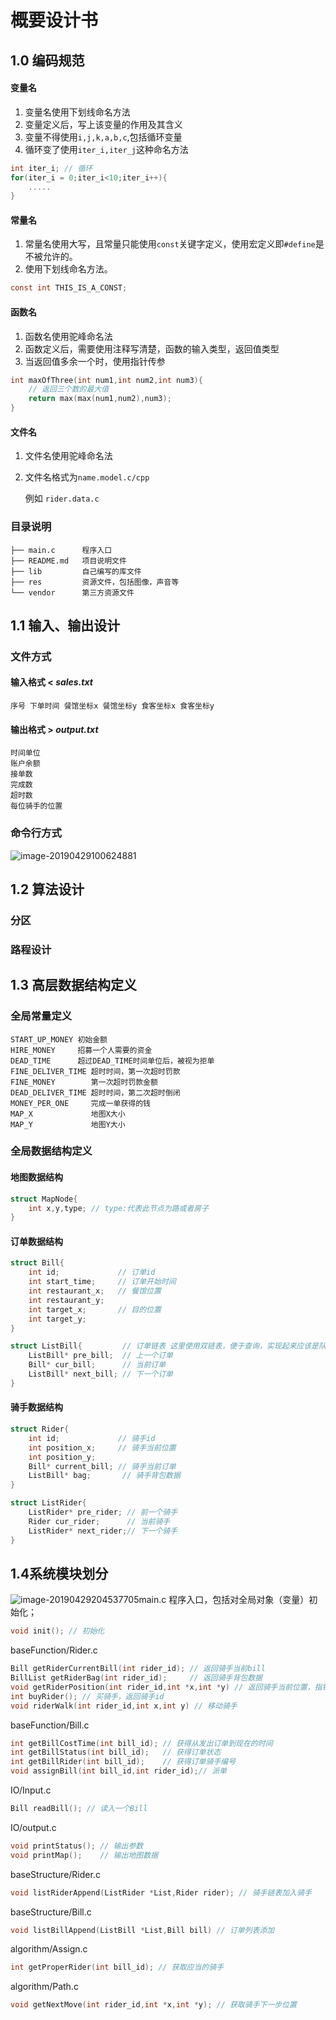 # 概要设计书

## 1.0 编码规范

#### 变量名

1. 变量名使用下划线命名方法
2. 变量定义后，写上该变量的作用及其含义
3. 变量不得使用`i,j,k,a,b,c`,包括循环变量
4. 循环变了使用`iter_i,iter_j`这种命名方法
``` c
int iter_i; // 循环
for(iter_i = 0;iter_i<10;iter_i++){
    .....
}
```
#### 常量名

1. 常量名使用大写，且常量只能使用`const`关键字定义，使用宏定义即`#define`是不被允许的。
2. 使用下划线命名方法。
``` c
const int THIS_IS_A_CONST;
```
#### 函数名

1. 函数名使用驼峰命名法
2. 函数定义后，需要使用注释写清楚，函数的输入类型，返回值类型
3. 当返回值多余一个时，使用指针传参
  
``` c
int maxOfThree(int num1,int num2,int num3){
    // 返回三个数的最大值
    return max(max(num1,num2),num3);
}
```
#### 文件名

1. 文件名使用驼峰命名法
2. 文件名格式为`name.model.c/cpp`
  
    例如 `rider.data.c`
### 目录说明

```
├── main.c      程序入口
├── README.md   项目说明文件
├── lib         自己编写的库文件
├── res         资源文件，包括图像，声音等
└── vendor      第三方资源文件
```

## 1.1 输入、输出设计

###  文件方式

#### 输入格式 < *sales.txt*

```
序号 下单时间 餐馆坐标x 餐馆坐标y 食客坐标x 食客坐标y
```

#### 输出格式 > *output.txt*

```
时间单位
账户余额
接单数
完成数
超时数
每位骑手的位置
```

### 命令行方式

![image-20190429100624881](/Users/hackboy/Code/SuperDeliver/概要设计书.assets/image-20190429100624881-6503584.png)

## 1.2 算法设计

### 分区

### 路程设计

## 1.3 高层数据结构定义

### 全局常量定义

```
START_UP_MONEY 初始金额
HIRE_MONEY     招募一个人需要的资金
DEAD_TIME      超过DEAD_TIME时间单位后，被视为拒单
FINE_DELIVER_TIME 超时时间，第一次超时罚款
FINE_MONEY        第一次超时罚款金额
DEAD_DELIVER_TIME 超时时间，第二次超时倒闭
MONEY_PER_ONE     完成一单获得的钱
MAP_X             地图X大小
MAP_Y             地图Y大小
```

### 全局数据结构定义

#### 地图数据结构

```c
struct MapNode{
    int x,y,type; // type:代表此节点为路或者房子
}
```

#### 订单数据结构

```c
struct Bill{
    int id;             // 订单id
    int start_time;     // 订单开始时间
    int restaurant_x;   // 餐馆位置
    int restaurant_y;
    int target_x;       // 目的位置
    int target_y;
}
```

```c
struct ListBill{         // 订单链表 这里使用双链表，便于查询，实现起来应该是队列
    ListBill* pre_bill;  // 上一个订单
    Bill* cur_bill;      // 当前订单
    ListBill* next_bill; // 下一个订单
}
```

#### 骑手数据结构

```c
struct Rider{
    int id;             // 骑手id
    int position_x;     // 骑手当前位置
    int position_y;     
    Bill* current_bill; // 骑手当前订单
    ListBill* bag;       // 骑手背包数据
}
```

```c
struct ListRider{
	ListRider* pre_rider; // 前一个骑手
    Rider cur_rider;      // 当前骑手
    ListRider* next_rider;// 下一个骑手
}
```

##  1.4系统模块划分

![image-20190429204537705](/Users/hackboy/Code/SuperDeliver/概要设计书.assets/image-20190429204537705-6541937.png)main.c 程序入口，包括对全局对象（变量）初始化；

```c
void init(); // 初始化
```
baseFunction/Rider.c
```c
Bill getRiderCurrentBill(int rider_id); // 返回骑手当前bill
BillList getRiderBag(int rider_id);     // 返回骑手背包数据
void getRiderPosition(int rider_id,int *x,int *y) // 返回骑手当前位置，指针传参
int buyRider(); // 买骑手，返回骑手id
void riderWalk(int rider_id,int x,int y) // 移动骑手
```

baseFunction/Bill.c

```c
int getBillCostTime(int bill_id); // 获得从发出订单到现在的时间
int getBillStatus(int bill_id);   // 获得订单状态
int getBillRider(int bill_id);    // 获得订单骑手编号
void assignBill(int bill_id,int rider_id);// 派单
```

IO/Input.c

```c
Bill readBill(); // 读入一个Bill
```

IO/output.c

```c
void printStatus(); // 输出参数
void printMap();    // 输出地图数据
```

baseStructure/Rider.c

```c
void listRiderAppend(ListRider *List,Rider rider); // 骑手链表加入骑手
```

baseStructure/Bill.c

```c
void listBillAppend(ListBill *List,Bill bill) // 订单列表添加
```

algorithm/Assign.c

```c
int getProperRider(int bill_id); // 获取应当的骑手
```

algorithm/Path.c

```c
void getNextMove(int rider_id,int *x,int *y); // 获取骑手下一步位置
```

